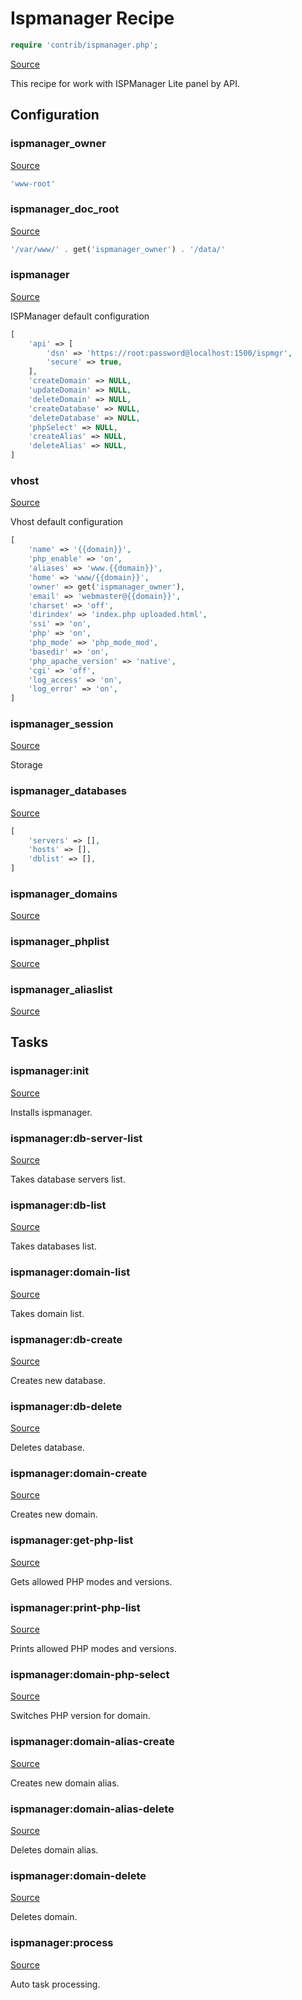 <!-- DO NOT EDIT THIS FILE! -->
<!-- Instead edit contrib/ispmanager.php -->
<!-- Then run bin/docgen -->

# Ispmanager Recipe

```php
require 'contrib/ispmanager.php';
```

[Source](/contrib/ispmanager.php)



This recipe for work with ISPManager Lite panel by API.


## Configuration
### ispmanager_owner
[Source](https://github.com/deployphp/deployer/blob/master/contrib/ispmanager.php#L10)



```php title="Default value"
'www-root'
```


### ispmanager_doc_root
[Source](https://github.com/deployphp/deployer/blob/master/contrib/ispmanager.php#L11)



```php title="Default value"
'/var/www/' . get('ispmanager_owner') . '/data/'
```


### ispmanager
[Source](https://github.com/deployphp/deployer/blob/master/contrib/ispmanager.php#L14)

ISPManager default configuration

```php title="Default value"
[
    'api' => [
        'dsn' => 'https://root:password@localhost:1500/ispmgr',
        'secure' => true,
    ],
    'createDomain' => NULL,
    'updateDomain' => NULL,
    'deleteDomain' => NULL,
    'createDatabase' => NULL,
    'deleteDatabase' => NULL,
    'phpSelect' => NULL,
    'createAlias' => NULL,
    'deleteAlias' => NULL,
]
```


### vhost
[Source](https://github.com/deployphp/deployer/blob/master/contrib/ispmanager.php#L30)

Vhost default configuration

```php title="Default value"
[
    'name' => '{{domain}}',
    'php_enable' => 'on',
    'aliases' => 'www.{{domain}}',
    'home' => 'www/{{domain}}',
    'owner' => get('ispmanager_owner'),
    'email' => 'webmaster@{{domain}}',
    'charset' => 'off',
    'dirindex' => 'index.php uploaded.html',
    'ssi' => 'on',
    'php' => 'on',
    'php_mode' => 'php_mode_mod',
    'basedir' => 'on',
    'php_apache_version' => 'native',
    'cgi' => 'off',
    'log_access' => 'on',
    'log_error' => 'on',
]
```


### ispmanager_session
[Source](https://github.com/deployphp/deployer/blob/master/contrib/ispmanager.php#L50)

Storage



### ispmanager_databases
[Source](https://github.com/deployphp/deployer/blob/master/contrib/ispmanager.php#L51)



```php title="Default value"
[
    'servers' => [],
    'hosts' => [],
    'dblist' => [],
]
```


### ispmanager_domains
[Source](https://github.com/deployphp/deployer/blob/master/contrib/ispmanager.php#L57)





### ispmanager_phplist
[Source](https://github.com/deployphp/deployer/blob/master/contrib/ispmanager.php#L58)





### ispmanager_aliaslist
[Source](https://github.com/deployphp/deployer/blob/master/contrib/ispmanager.php#L59)






## Tasks

### ispmanager:init
[Source](https://github.com/deployphp/deployer/blob/master/contrib/ispmanager.php#L62)

Installs ispmanager.




### ispmanager:db-server-list
[Source](https://github.com/deployphp/deployer/blob/master/contrib/ispmanager.php#L85)

Takes database servers list.




### ispmanager:db-list
[Source](https://github.com/deployphp/deployer/blob/master/contrib/ispmanager.php#L122)

Takes databases list.




### ispmanager:domain-list
[Source](https://github.com/deployphp/deployer/blob/master/contrib/ispmanager.php#L144)

Takes domain list.




### ispmanager:db-create
[Source](https://github.com/deployphp/deployer/blob/master/contrib/ispmanager.php#L160)

Creates new database.




### ispmanager:db-delete
[Source](https://github.com/deployphp/deployer/blob/master/contrib/ispmanager.php#L230)

Deletes database.




### ispmanager:domain-create
[Source](https://github.com/deployphp/deployer/blob/master/contrib/ispmanager.php#L281)

Creates new domain.




### ispmanager:get-php-list
[Source](https://github.com/deployphp/deployer/blob/master/contrib/ispmanager.php#L327)

Gets allowed PHP modes and versions.




### ispmanager:print-php-list
[Source](https://github.com/deployphp/deployer/blob/master/contrib/ispmanager.php#L373)

Prints allowed PHP modes and versions.




### ispmanager:domain-php-select
[Source](https://github.com/deployphp/deployer/blob/master/contrib/ispmanager.php#L411)

Switches PHP version for domain.




### ispmanager:domain-alias-create
[Source](https://github.com/deployphp/deployer/blob/master/contrib/ispmanager.php#L480)

Creates new domain alias.




### ispmanager:domain-alias-delete
[Source](https://github.com/deployphp/deployer/blob/master/contrib/ispmanager.php#L549)

Deletes domain alias.




### ispmanager:domain-delete
[Source](https://github.com/deployphp/deployer/blob/master/contrib/ispmanager.php#L617)

Deletes domain.




### ispmanager:process
[Source](https://github.com/deployphp/deployer/blob/master/contrib/ispmanager.php#L664)

Auto task processing.




